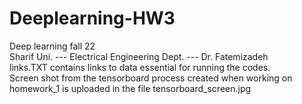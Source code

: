 # Deeplearning-HW3
Deep learning fall 22<br/>
Sharif Uni. --- Electrical Engineering Dept. --- Dr. Fatemizadeh<br/>
links.TXT contains links to data essential for running the codes.<br/>
Screen shot from the tensorboard process created when working on homework_1 is uploaded in the file tensorboard_screen.jpg
